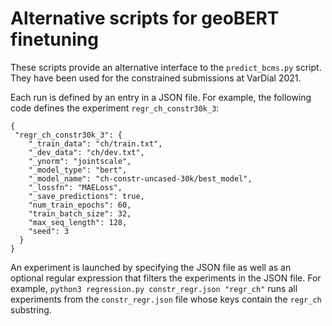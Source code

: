 # Alternative scripts for geoBERT finetuning

These scripts provide an alternative interface to the `predict_bcms.py` script. They have been used for the constrained submissions at VarDial 2021.

Each run is defined by an entry in a JSON file. For example, the following code defines the experiment `regr_ch_constr30k_3`:
```
{
 "regr_ch_constr30k_3": {
    "_train_data": "ch/train.txt",
    "_dev_data": "ch/dev.txt",
    "_ynorm": "jointscale",
    "_model_type": "bert",
    "_model_name": "ch-constr-uncased-30k/best_model",
    "_lossfn": "MAELoss",
    "_save_predictions": true,
    "num_train_epochs": 60,
    "train_batch_size": 32,
    "max_seq_length": 128,
    "seed": 3
  }
}
```

An experiment is launched by specifying the JSON file as well as an optional regular expression that filters the experiments in the JSON file. For example, `python3 regression.py constr_regr.json "regr_ch"` runs all experiments from the `constr_regr.json` file whose keys contain the `regr_ch` substring.
